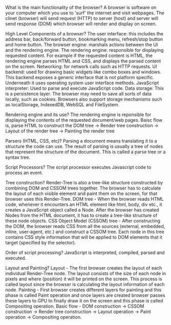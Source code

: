 What is the main functionality of the browser?
A browser is software on your computer which you use to 'surf' the internet and visit webpages. The clinet (browser) will send request (HTTP) to server (host) and server will send response (DOM) which browser will render and display on screen.

High Level Components of a browser?
The user interface: this includes the address bar, back/forward button, bookmarking menu, refresh/stop button and home button.
The browser engine: marshals actions between the UI and the rendering engine.
The rendering engine: responsible for displaying requested content. For example if the requested content is HTML, the rendering engine parses HTML and CSS, and displays the parsed content on the screen.
Networking: for network calls such as HTTP requests.
UI backend: used for drawing basic widgets like combo boxes and windows. This backend exposes a generic interface that is not platform specific. Underneath it uses operating system user interface methods.
JavaScript interpreter: Used to parse and execute JavaScript code.
Data storage: This is a persistence layer. The browser may need to save all sorts of data locally, such as cookies. Browsers also support storage mechanisms such as localStorage, IndexedDB, WebSQL and FileSystem.

Rendering engine and its use?
The rendering engine is reponsible for displaying the contents of the requested document/web pages.
Baisc flow is, parse HTML to construct the DOM tree -> Render tree construction -> Layout of the render tree -> Painting the render tree

Parsers (HTML, CSS, etc)?
Parsing a document means translating it to a structure the code can use. The result of parsing is usually a tree of nodes that represent the structure of the document. This is called a parse tree or a syntax tree.

Script Processors?
The script processor executes Javascript code to process an event.

Tree construction?
Render-Tree is also a tree-like structure constructed by combining DOM and CSSOM trees together. The browser has to calculate the layout of each visible element and paint them on the screen, for that browser uses this Render-Tree.
DOM tree - When the browser reads HTML code, whenever it encounters an HTML element like html, body, div etc., it creates a JavaScript object called a Node. After the browser has created Nodes from the HTML document, it has to create a tree-like structure of these node objects.
CSS Object Model (CSSOM) tree - After constructing the DOM, the browser reads CSS from all the sources (external, embedded, inline, user-agent, etc.) and construct a CSSOM tree. Each node in this tree contains CSS style information that will be applied to DOM elements that it target (specified by the selector).

Order of script processing?
JavaScript is interpreted, compiled, parsed and executed.

Layout and Painting?
Layout - The first browser creates the layout of each individual Render-Tree node. The layout consists of the size of each node in pixels and where (position) it will be printed on the screen. This process is called layout since the browser is calculating the layout information of each node.
Painting - First browser creates different layers for painting and this phase is called Paint operation and once layers are created browser passes these layers to GPU to finally draw it on the screen and this phase is called Compositing operation.
Basic flow - DOM construction -> CSSOM construction -> Render tree construction -> Layout operation -> Paint operation -> Compositing operation.